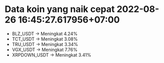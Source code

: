 # Data koin yang naik cepat 2022-08-26 16:45:27.617956+07:00

* BLZ_USDT -> Meningkat 4.24%
* TCT_USDT -> Meningkat 3.08%
* TRU_USDT -> Meningkat 3.34%
* VGX_USDT -> Meningkat 7.76%
* XRPDOWN_USDT -> Meningkat 3.41%
